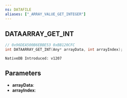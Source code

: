 ```yaml
---
ns: DATAFILE
aliases: ["_ARRAY_VALUE_GET_INTEGER"]
---
```

## DATAARRAY_GET_INT

```c
// 0x96DEA500B6EBBE53 0xBB120CFC
int DATAARRAY_GET_INT(Any* arrayData, int arrayIndex);
```

```
NativeDB Introduced: v1207
```

## Parameters
* **arrayData**:
* **arrayIndex**:
